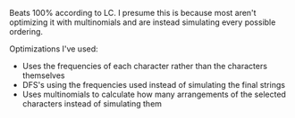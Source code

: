 Beats 100% according to LC. I presume this is because most aren't optimizing it
with multinomials and are instead simulating every possible ordering.

Optimizations I've used:

-   Uses the frequencies of each character rather than the characters themselves
-   DFS's using the frequencies used instead of simulating the final strings
-   Uses multinomials to calculate how many arrangements of the selected characters instead of simulating them
